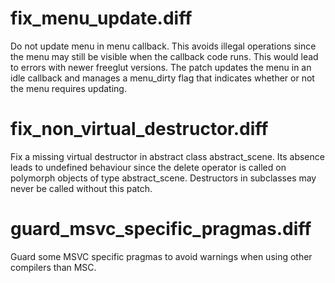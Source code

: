 
fix_menu_update.diff
====================

Do not update menu in menu callback. This avoids illegal operations since the
menu may still be visible when the callback code runs. This would lead to
errors with newer freeglut versions. The patch updates the menu in an idle
callback and manages a menu_dirty flag that indicates whether or not the menu
requires updating.

fix_non_virtual_destructor.diff
===============================

Fix a missing virtual destructor in abstract class abstract_scene. Its absence
leads to undefined behaviour since the delete operator is called on polymorph
objects of type abstract_scene. Destructors in subclasses may never be called
without this patch.

guard_msvc_specific_pragmas.diff
================================

Guard some MSVC specific pragmas to avoid warnings when using other compilers
than MSC.

